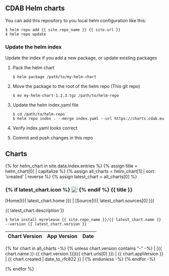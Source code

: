 ## CDAB Helm charts

You can add this repository to you local helm configuration like this:

```console
$ helm repo add {{ site.repo_name }} {{ site.url }}
$ helm repo update
```

### Update the helm index

Update the index if you add a new package, or update existing packages

1. Pack the helm chart

    ```console
    $ helm package /path/to/my-helm-chart
    ```

2. Move the package to the root of the helm repo (This git repo)
    ```console
    $ mv my-helm-chart-1.2.3.tgz /path/to/helm-repo
    ```

3. Update the helm index.yaml file

    ```console
    $ cd /path/to/helm-repo
    $ helm repo index . --merge index.yaml --url https://charts.cdab.eu
    ```

4. Verify index.yaml looks correct

5. Commit and push changes in this repo

## Charts

{% for helm_chart in site.data.index.entries %}
{% assign title = helm_chart[0] | capitalize %}
{% assign all_charts = helm_chart[1] | sort: 'created' | reverse %}
{% assign latest_chart = all_charts[0] %}

<h3>
  {% if latest_chart.icon %}
  <img src="{{ latest_chart.icon }}" style="height:1.2em;vertical-align: text-top;" />
  {% endif %}
  {{ title }}
</h3>

[Home]({{ latest_chart.home }}) \| [Source]({{ latest_chart.sources[0] }})

{{ latest_chart.description }}

```console
$ helm install myrelease {{ site.repo_name }}/{{ latest_chart.name }} --version {{ latest_chart.version }}
```

| Chart Version | App Version | Date |
|---------------|-------------|------|
{% for chart in all_charts -%}
{% unless chart.version contains "-" -%}
| [{{ chart.name }}-{{ chart.version }}]({{ chart.urls[0] }}) | {{ chart.appVersion }} | {{ chart.created | date_to_rfc822 }} |
{% endunless -%}
{% endfor -%}

{% endfor %}